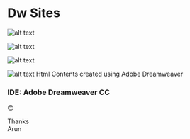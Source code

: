 # Dw Sites
![alt text](https://img.shields.io/badge/Adobe-Dreamweaver-red "Adobe Dw")

![alt text](https://img.shields.io/badge/My-Website-yellowgreen "My DW site")

![alt text](https://img.shields.io/badge/HTML-5-green "HTML5")

![alt text](https://img.shields.io/badge/CSS-3-orange "CSS3")
Html Contents created using Adobe Dreamweaver

### IDE: Adobe Dreamweaver CC

:blush:

Thanks</br>
Arun
